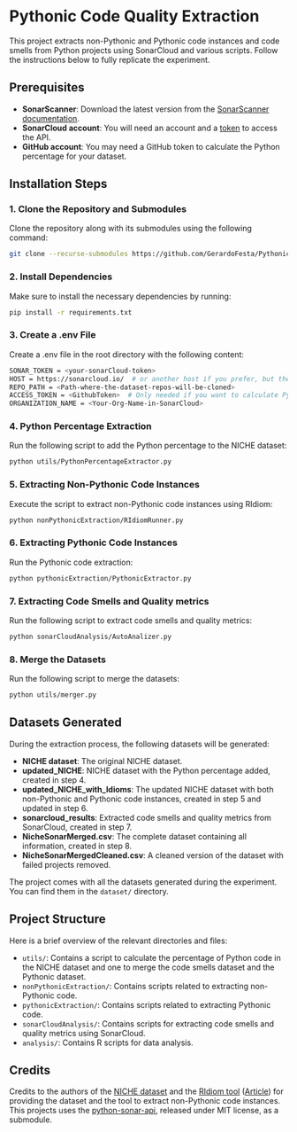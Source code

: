 # Pythonic Code Quality Extraction

This project extracts non-Pythonic and Pythonic code instances and code smells from Python projects using SonarCloud and various scripts. Follow the instructions below to fully replicate the experiment.

## Prerequisites

- **SonarScanner**: Download the latest version from the [SonarScanner documentation](https://docs.sonarqube.org/latest/analysis/scan/sonarscanner/).
- **SonarCloud account**: You will need an account and a [token](https://sonarcloud.io/account/security) to access the API.
- **GitHub account**: You may need a GitHub token to calculate the Python percentage for your dataset.

## Installation Steps

### 1. Clone the Repository and Submodules

Clone the repository along with its submodules using the following command:

```bash
git clone --recurse-submodules https://github.com/GerardoFesta/PythonicCodeQuality.git
```
### 2. Install Dependencies

Make sure to install the necessary dependencies by running:

```bash
pip install -r requirements.txt
```
### 3. Create a .env File
Create a .env file in the root directory with the following content:
    
```bash
SONAR_TOKEN = <your-sonarCloud-token>
HOST = https://sonarcloud.io/  # or another host if you prefer, but the code is prepared for SonarCloud
REPO_PATH = <Path-where-the-dataset-repos-will-be-cloned>
ACCESS_TOKEN = <GithubToken>  # Only needed if you want to calculate Python Percentage
ORGANIZATION_NAME = <Your-Org-Name-in-SonarCloud>
```
### 4. Python Percentage Extraction
Run the following script to add the Python percentage to the NICHE dataset:
    
```bash
python utils/PythonPercentageExtractor.py
```
### 5. Extracting Non-Pythonic Code Instances
Execute the script to extract non-Pythonic code instances using RIdiom:
```bash
python nonPythonicExtraction/RIdiomRunner.py
```
### 6. Extracting Pythonic Code Instances
Run the Pythonic code extraction:
```bash
python pythonicExtraction/PythonicExtractor.py
```

### 7. Extracting Code Smells and Quality metrics
Run the following script to extract code smells and quality metrics:
```bash
python sonarCloudAnalysis/AutoAnalizer.py
```

### 8. Merge the Datasets
Run the following script to merge the datasets:
```bash
python utils/merger.py
```

## Datasets Generated

During the extraction process, the following datasets will be generated:

* **NICHE dataset**: The original NICHE dataset.
* **updated_NICHE**: NICHE dataset with the Python percentage added, created in step 4.
* **updated_NICHE_with_Idioms**: The updated NICHE dataset with both non-Pythonic and Pythonic code instances, created in step 5 and updated in step 6.
* **sonarcloud_results**: Extracted code smells and quality metrics from SonarCloud, created in step 7.
* **NicheSonarMerged.csv**: The complete dataset containing all information, created in step 8.
* **NicheSonarMergedCleaned.csv**: A cleaned version of the dataset with failed projects removed.

The project comes with all the datasets generated during the experiment. You can find them in the `dataset/` directory.
## Project Structure

Here is a brief overview of the relevant directories and files:

* `utils/`: Contains a script to calculate the percentage of Python code in the NICHE dataset and one to merge the code smells dataset and the Pythonic dataset.
* `nonPythonicExtraction/`: Contains scripts related to extracting non-Pythonic code.
* `pythonicExtraction/`: Contains scripts related to extracting Pythonic code.
* `sonarCloudAnalysis/`: Contains scripts for extracting code smells and quality metrics using SonarCloud.
* `analysis/`: Contains R scripts for data analysis.


## Credits
Credits to the authors of the [NICHE dataset](https://arxiv.org/abs/2303.06286) and the [RIdiom tool](https://pypi.org/project/RefactoringIdioms/) ([Article](https://ieeexplore.ieee.org/document/10172780)) for providing the dataset and the tool to extract non-Pythonic code instances.
This projects uses the [python-sonar-api](https://gitlab.com/schmieder.matthias/python-sonar-api), released under MIT license, as a submodule.

